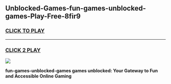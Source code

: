 
## Unblocked-Games-fun-games-unblocked-games-Play-Free-8fir9
<h3>
<a href="https://premium76.site?title=fun-games-unblocked-games&ref=10A">CLICK TO PLAY</a></h3>
<hr>

<h3>
<a href="https://premium76.site?title=fun-games-unblocked-games&ref=10A">CLICK 2 PLAY</a>
  
</h3>

<a href="https://premium76.site?title=fun-games-unblocked-games&ref=10A"><img src="https://clearcache.store/games.png"></a>


**fun-games-unblocked-games games unblocked: Your Gateway to Fun and Accessible Online Gaming**
